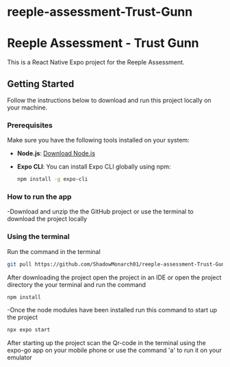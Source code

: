 ﻿# reeple-assessment-Trust-Gunn

# Reeple Assessment - Trust Gunn

This is a React Native Expo project for the Reeple Assessment.

## Getting Started

Follow the instructions below to download and run this project locally on your machine.

### Prerequisites

Make sure you have the following tools installed on your system:

- **Node.js**: [Download Node.js](https://nodejs.org/)
- **Expo CLI**: You can install Expo CLI globally using npm:

  ```bash
  npm install -g expo-cli


### How to run the app

-Download and unzip the the GitHub project or use the terminal to download the project locally

### Using the terminal

Run the command in the terminal
  ```bash
git pull https://github.com/ShadowMonarch01/reeple-assessment-Trust-Gunn.git
```
After downloading the project open the project in an IDE or open the project directory the your terminal and run the command

 ```bash
 npm install
```
-Once the node modules have been installed run this command to start up the project

```bash
npx expo start

```
After starting up the project scan the Qr-code in the terminal using the expo-go app on your mobile phone or use the command 'a' to run it on your emulator 






 
